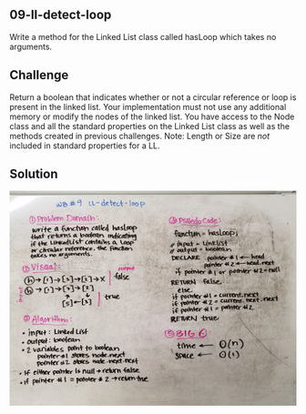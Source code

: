 ## 09-ll-detect-loop
Write a method for the Linked List class called hasLoop which takes no arguments. 

## Challenge
Return a boolean that indicates whether or not a circular reference or loop is present in the linked list. Your implementation must not use any additional memory or modify the nodes of the linked list. You have access to the Node class and all the standard properties on the Linked List class as well as the methods created in previous challenges.
Note: Length or Size are *not* included in standard properties for a LL.


## Solution
![whiteboard](../../assets/LL-detect-loop.jpg)